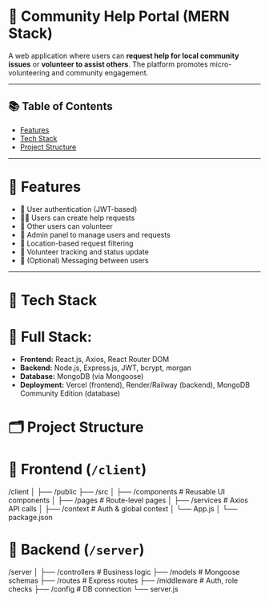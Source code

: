 # 👐 Community Help Portal (MERN Stack)

A web application where users can **request help for local community issues** or **volunteer to assist others**. The platform promotes micro-volunteering and community engagement.

---

## 📚 Table of Contents
- [Features](#features)
- [Tech Stack](#tech-stack)
- [Project Structure](#project-structure)
  
---

# 🌟 Features

- 🔐 User authentication (JWT-based)
- 🙋‍♂️ Users can create help requests
- 🤝 Other users can volunteer
- 👮 Admin panel to manage users and requests
- 📍 Location-based request filtering
- 🧾 Volunteer tracking and status update
- 💬 (Optional) Messaging between users

---

# 🧰 Tech Stack

 # 🔗 Full Stack:
- **Frontend:** React.js, Axios, React Router DOM
- **Backend:** Node.js, Express.js, JWT, bcrypt, morgan
- **Database:** MongoDB (via Mongoose)
- **Deployment:** Vercel (frontend), Render/Railway (backend), MongoDB Community Edition (database)

# 🗂️ Project Structure

# 📁 Frontend (`/client`)
/client
│
├── /public
├── /src
│ ├── /components # Reusable UI components
│ ├── /pages # Route-level pages
│ ├── /services # Axios API calls
│ ├── /context # Auth & global context
│ └── App.js
│
└── package.json

# 📁 Backend (`/server`)
/server
│
├── /controllers # Business logic
├── /models # Mongoose schemas
├── /routes # Express routes
├── /middleware # Auth, role checks
├── /config # DB connection
└── server.js
